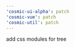 ```yaml
---
'cosmic-ui-alpha': patch
'cosmic-vue': patch
'cosmic-util': patch
---
```


add css modules for tree
